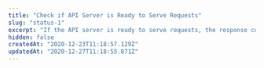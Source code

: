 ```yaml
---
title: "Check if API Server is Ready to Serve Requests"
slug: "status-1"
excerpt: "If the API server is ready to serve requests, the response code 204 HTTP is returned."
hidden: false
createdAt: "2020-12-23T11:18:57.129Z"
updatedAt: "2020-12-27T11:18:55.871Z"
---
```

